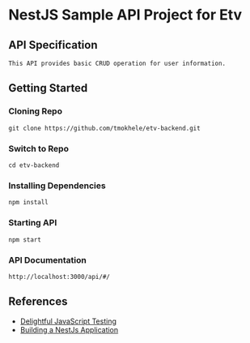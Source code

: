 # NestJS Sample API Project for Etv

## API Specification
```
This API provides basic CRUD operation for user information.
```

## Getting Started

### Cloning Repo
```
git clone https://github.com/tmokhele/etv-backend.git
 ```
### Switch to Repo
```
cd etv-backend
```

### Installing Dependencies
```
npm install
```

### Starting API
```
npm start
```

### API Documentation
```
http://localhost:3000/api/#/
```

## References

 * [Delightful JavaScript Testing](https://jestjs.io/)
 * [Building a NestJs Application](https://nestjs.com/)
